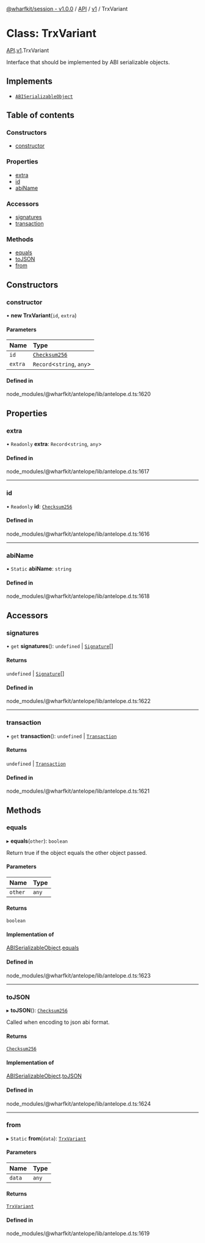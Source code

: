 [@wharfkit/session - v1.0.0](/docs/testREADME.md) / [API](/docs/testmodules/API.md) / [v1](/docs/testmodules/API.v1.md) / TrxVariant

# Class: TrxVariant

[API](/docs/testmodules/API.md).[v1](/docs/testmodules/API.v1.md).TrxVariant

Interface that should be implemented by ABI serializable objects.

## Implements

- [`ABISerializableObject`](/docs/testinterfaces/ABISerializableObject.md)

## Table of contents

### Constructors

- [constructor](/docs/testclasses/API.v1.TrxVariant.md#constructor)

### Properties

- [extra](/docs/testclasses/API.v1.TrxVariant.md#extra)
- [id](/docs/testclasses/API.v1.TrxVariant.md#id)
- [abiName](/docs/testclasses/API.v1.TrxVariant.md#abiname)

### Accessors

- [signatures](/docs/testclasses/API.v1.TrxVariant.md#signatures)
- [transaction](/docs/testclasses/API.v1.TrxVariant.md#transaction)

### Methods

- [equals](/docs/testclasses/API.v1.TrxVariant.md#equals)
- [toJSON](/docs/testclasses/API.v1.TrxVariant.md#tojson)
- [from](/docs/testclasses/API.v1.TrxVariant.md#from)

## Constructors

### constructor

• **new TrxVariant**(`id`, `extra`)

#### Parameters

| Name | Type |
| :------ | :------ |
| `id` | [`Checksum256`](/docs/testclasses/Checksum256.md) |
| `extra` | `Record`<`string`, `any`\> |

#### Defined in

node_modules/@wharfkit/antelope/lib/antelope.d.ts:1620

## Properties

### extra

• `Readonly` **extra**: `Record`<`string`, `any`\>

#### Defined in

node_modules/@wharfkit/antelope/lib/antelope.d.ts:1617

___

### id

• `Readonly` **id**: [`Checksum256`](/docs/testclasses/Checksum256.md)

#### Defined in

node_modules/@wharfkit/antelope/lib/antelope.d.ts:1616

___

### abiName

▪ `Static` **abiName**: `string`

#### Defined in

node_modules/@wharfkit/antelope/lib/antelope.d.ts:1618

## Accessors

### signatures

• `get` **signatures**(): `undefined` \| [`Signature`](/docs/testclasses/Signature.md)[]

#### Returns

`undefined` \| [`Signature`](/docs/testclasses/Signature.md)[]

#### Defined in

node_modules/@wharfkit/antelope/lib/antelope.d.ts:1622

___

### transaction

• `get` **transaction**(): `undefined` \| [`Transaction`](/docs/testclasses/Transaction.md)

#### Returns

`undefined` \| [`Transaction`](/docs/testclasses/Transaction.md)

#### Defined in

node_modules/@wharfkit/antelope/lib/antelope.d.ts:1621

## Methods

### equals

▸ **equals**(`other`): `boolean`

Return true if the object equals the other object passed.

#### Parameters

| Name | Type |
| :------ | :------ |
| `other` | `any` |

#### Returns

`boolean`

#### Implementation of

[ABISerializableObject](/docs/testinterfaces/ABISerializableObject.md).[equals](/docs/testinterfaces/ABISerializableObject.md#equals)

#### Defined in

node_modules/@wharfkit/antelope/lib/antelope.d.ts:1623

___

### toJSON

▸ **toJSON**(): [`Checksum256`](/docs/testclasses/Checksum256.md)

Called when encoding to json abi format.

#### Returns

[`Checksum256`](/docs/testclasses/Checksum256.md)

#### Implementation of

[ABISerializableObject](/docs/testinterfaces/ABISerializableObject.md).[toJSON](/docs/testinterfaces/ABISerializableObject.md#tojson)

#### Defined in

node_modules/@wharfkit/antelope/lib/antelope.d.ts:1624

___

### from

▸ `Static` **from**(`data`): [`TrxVariant`](/docs/testclasses/API.v1.TrxVariant.md)

#### Parameters

| Name | Type |
| :------ | :------ |
| `data` | `any` |

#### Returns

[`TrxVariant`](/docs/testclasses/API.v1.TrxVariant.md)

#### Defined in

node_modules/@wharfkit/antelope/lib/antelope.d.ts:1619
